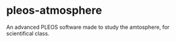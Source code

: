# pleos-atmosphere
An advanced PLEOS software made to study the amtosphere, for scientifical class.

